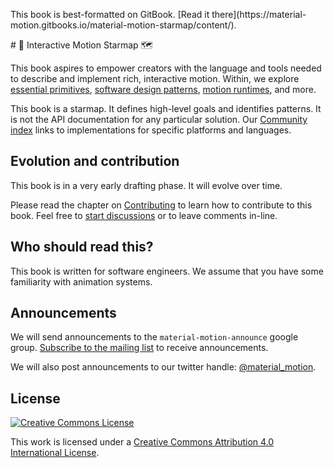 <p class="github-only">This book is best-formatted on GitBook. [Read it there](https://material-motion.gitbooks.io/material-motion-starmap/content/).</p>
# 🌟 Interactive Motion Starmap 🗺

This book aspires to empower creators with the language and tools needed to describe and implement rich, interactive motion. Within, we explore [essential primitives](primitives.md), [software design patterns](plan-execution-pattern.md), [motion runtimes](concepts/runtimes.md), and more.

This book is a starmap. It defines high-level goals and identifies patterns. It is not the API documentation for any particular solution. Our [Community index](community_index/) links to implementations for specific platforms and languages.

## Evolution and contribution

This book is in a very early drafting phase. It will evolve over time.

Please read the chapter on [Contributing](CONTRIBUTING.md) to learn how to contribute to this book. Feel free to [start discussions](https://www.gitbook.com/book/material-motion/material-motion-starmap/discussions) or to leave comments in-line.

## Who should read this?

This book is written for software engineers. We assume that you have some familiarity with animation systems.

## Announcements

We will send announcements to the `material-motion-announce` google group. [Subscribe to the mailing list](https://groups.google.com/forum/#!forum/material-motion-announce) to receive announcements.

We will also post announcements to our twitter handle: [@material_motion](http://twitter.com/material_motion).

## License

[![Creative Commons License](https://i.creativecommons.org/l/by/4.0/88x31.png)](http://creativecommons.org/licenses/by/4.0/)

This work is licensed under a [Creative Commons Attribution 4.0 International License](http://creativecommons.org/licenses/by/4.0/).

<!--

LGTM:
- appsforartists
- featherless
- larche
- markwei

-->
